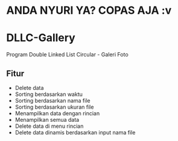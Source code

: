 # ANDA NYURI YA? COPAS AJA :v
# DLLC-Gallery
Program Double Linked List Circular - Galeri Foto

## Fitur
- Delete data
- Sorting berdasarkan waktu
- Sorting berdasarkan nama file
- Sorting berdasarkan ukuran file
- Menampilkan data dengan rincian
- Menampilkan semua data
- Delete data di menu rincian
- Delete data dinamis berdasarkan input nama file
